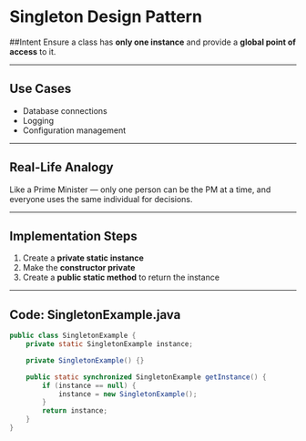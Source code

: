# Singleton Design Pattern

##Intent
Ensure a class has **only one instance** and provide a **global point of access** to it.

---

## Use Cases
- Database connections
- Logging
- Configuration management

---

## Real-Life Analogy
Like a Prime Minister — only one person can be the PM at a time, and everyone uses the same individual for decisions.

---

## Implementation Steps
1. Create a **private static instance**
2. Make the **constructor private**
3. Create a **public static method** to return the instance

---

## Code: SingletonExample.java

```java
public class SingletonExample {
    private static SingletonExample instance;

    private SingletonExample() {}

    public static synchronized SingletonExample getInstance() {
        if (instance == null) {
            instance = new SingletonExample();
        }
        return instance;
    }
}
